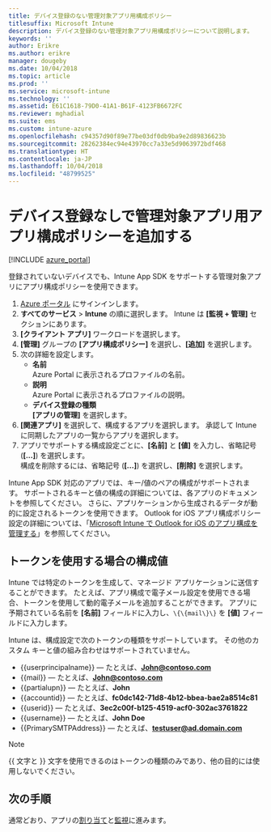 ```yaml
---
title: デバイス登録のない管理対象アプリ用構成ポリシー
titlesuffix: Microsoft Intune
description: デバイス登録のない管理対象アプリ用構成ポリシーについて説明します。
keywords: ''
author: Erikre
ms.author: erikre
manager: dougeby
ms.date: 10/04/2018
ms.topic: article
ms.prod: ''
ms.service: microsoft-intune
ms.technology: ''
ms.assetid: E61C1618-79D0-41A1-B61F-4123FB6672FC
ms.reviewer: mghadial
ms.suite: ems
ms.custom: intune-azure
ms.openlocfilehash: c94357d90f89e77be03df0db9ba9e2d89836623b
ms.sourcegitcommit: 28262384ec94e43970cc7a33e5d9063972bdf468
ms.translationtype: HT
ms.contentlocale: ja-JP
ms.lasthandoff: 10/04/2018
ms.locfileid: "48799525"
---
```

# <a name="add-app-configuration-policies-for-managed-apps-without-device-enrollment"></a>デバイス登録なしで管理対象アプリ用アプリ構成ポリシーを追加する

[!INCLUDE [azure_portal](./includes/azure_portal.md)]

登録されていないデバイスでも、Intune App SDK をサポートする管理対象アプリにアプリ構成ポリシーを使用できます。 

1. [Azure ポータル](https://portal.azure.com) にサインインします。
2. **すべてのサービス** > **Intune** の順に選択します。 Intune は **[監視 + 管理]** セクションにあります。
3. **[クライアント アプリ]** ワークロードを選択します。
4. **[管理]** グループの **[アプリ構成ポリシー]** を選択し、**[追加]** を選択します。
5. 次の詳細を設定します。
    - **名前**  
      Azure Portal に表示されるプロファイルの名前。
    - **説明**  
      Azure Portal に表示されるプロファイルの説明。
    - **デバイス登録の種類**  
      **[アプリの管理]** を選択します。
6. **[関連アプリ]** を選択して、構成するアプリを選択します。 承認して Intune に同期したアプリの一覧からアプリを選択します。
7. アプリでサポートする構成設定ごとに、**[名前]** と **[値]** を入力し、省略記号 (**[...]**) を選択します。  
    構成を削除するには、省略記号 (**[...]**) を選択し、**[削除]** を選択します。  
    
Intune App SDK 対応のアプリでは、キー/値のペアの構成がサポートされます。 サポートされるキーと値の構成の詳細については、各アプリのドキュメントを参照してください。 さらに、アプリケーションから生成されるデータが動的に設定されるトークンを使用できます。 Outlook for iOS アプリ構成ポリシー設定の詳細については、「[Microsoft Intune で Outlook for iOS のアプリ構成を管理する](https://technet.microsoft.com/library/mt813789(v=exchg.150).aspx)」を参照してください。

## <a name="configuration-values-for-using-tokens"></a>トークンを使用する場合の構成値

Intune では特定のトークンを生成して、マネージド アプリケーションに送信することができます。 たとえば、アプリ構成で電子メール設定を使用できる場合、トークンを使用して動的電子メールを追加することができます。 アプリに予期されている名前を **[名前]** フィールドに入力し、`\{\{mail\}\}` を **[値]** フィールドに入力します。

Intune は、構成設定で次のトークンの種類をサポートしています。 その他のカスタム キーと値の組み合わせはサポートされていません。

- \{\{userprincipalname\}\} — たとえば、**John@contoso.com**
- \{\{mail\}\} — たとえば、**John@contoso.com**
- \{\{partialupn\}\} — たとえば、**John**
- \{\{accountid\}\} — たとえば、**fc0dc142-71d8-4b12-bbea-bae2a8514c81**
- \{\{userid\}\} — たとえば、**3ec2c00f-b125-4519-acf0-302ac3761822**
- \{\{username\}\} — たとえば、**John Doe**
- \{\{PrimarySMTPAddress\}\} — たとえば、**testuser@ad.domain.com** 


> [!Note]  
> \{\{ 文字と \}\} 文字を使用できるのはトークンの種類のみであり、他の目的には使用しないでください。

## <a name="next-steps"></a>次の手順

通常どおり、アプリの[割り当て](apps-deploy.md)と[監視](apps-monitor.md)に進みます。
